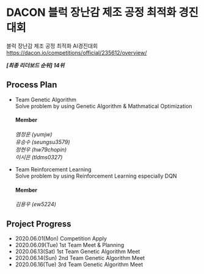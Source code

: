 # DACON 블럭 장난감 제조 공정 최적화 경진대회  
블럭 장난감 제조 공정 최적화 AI경진대회
https://dacon.io/competitions/official/235612/overview/   

***[최종 리더보드 순위] 14위***

## Process Plan 
- Team Genetic Algorithm   
 Solve problem by using Genetic Algorithm & Mathmatical Optimization   
 
  #### Member 
   *염정운 (yumjw)*  
   *유승수 (seungsu3579)*  
   *정현우 (hw79chopin)*   
   *이시은 (tldms0327)*  
 
- Team Reinforcement Learning   
 Solve problem by using Reinforcement Learning especially DQN  
 
  #### Member    
   *김용우 (ew5224)*
 
## Project Progress 
- 2020.06.01(Mon) Competition Apply  
- 2020.06.09(Tue) 1st Team Meet & Planning  
- 2020.06.13(Sat) 1st Team Genetic Algorithm Meet  
- 2020.06.14(Sun) 2nd Team Genetic Algorithm Meet   
- 2020.06.16(Tue) 3rd Team Genetic Algorithm Meet   
